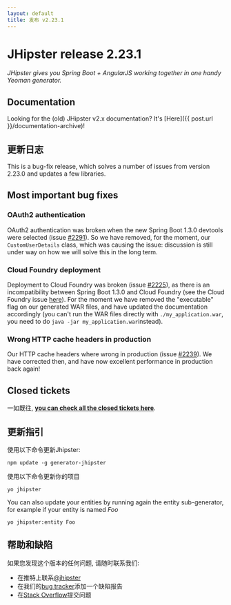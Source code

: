 ```yaml
---
layout: default
title: 发布 v2.23.1
---
```


JHipster release 2.23.1
==================

*JHipster gives you Spring Boot + AngularJS working together in one handy Yeoman generator.*

Documentation
----------

Looking for the (old) JHipster v2.x documentation? It's [Here]({{ post.url }}/documentation-archive)!

更新日志
----------

This is a bug-fix release, which solves a number of issues from version 2.23.0 and updates a few libraries.

Most important bug fixes
---------

### OAuth2 authentication

OAuth2 authentication was broken when the new Spring Boot 1.3.0 devtools were selected (issue [#2291](https://github.com/jhipster/generator-jhipster/issues/2291)). So we have removed, for the moment, our `CustomUserDetails` class, which was causing the issue: discussion is still under way on how we will solve this in the long term.

### Cloud Foundry deployment

Deployment to Cloud Foundry was broken (issue [#2225](https://github.com/jhipster/generator-jhipster/issues/2225)), as there is an incompatibility between Spring Boot 1.3.0 and Cloud Foundry (see the Cloud Foundry issue [here](https://github.com/cloudfoundry/cli/issues/411)). For the moment we have removed the "executable" flag on our generated WAR files, and have updated the documentation accordingly (you can't run the WAR files directly with `./my_application.war`, you need to do `java -jar my_application.war`instead).

### Wrong HTTP cache headers in production

Our HTTP cache headers where wrong in production (issue [#2239](https://github.com/jhipster/generator-jhipster/issues/2239)). We have corrected then, and have now excellent performance in production back again!

Closed tickets
------------

一如既往, __[you can check all the closed tickets here](https://github.com/jhipster/generator-jhipster/issues?q=milestone%3A2.23.1+is%3Aclosed)__.

更新指引
------------

使用以下命令更新Jhipster:

```
npm update -g generator-jhipster
```

使用以下命令更新你的项目

```
yo jhipster
```

You can also update your entities by running again the entity sub-generator, for example if your entity is named _Foo_

```
yo jhipster:entity Foo
```

帮助和缺陷
--------------

如果您发现这个版本的任何问题, 请随时联系我们:

- 在推特上联系[@jhipster](https://twitter.com/jhipster)
- 在我们的[bug tracker](https://github.com/jhipster/generator-jhipster/issues?state=open)添加一个缺陷报告
- 在[Stack Overflow](http://stackoverflow.com/tags/jhipster/info)提交问题
